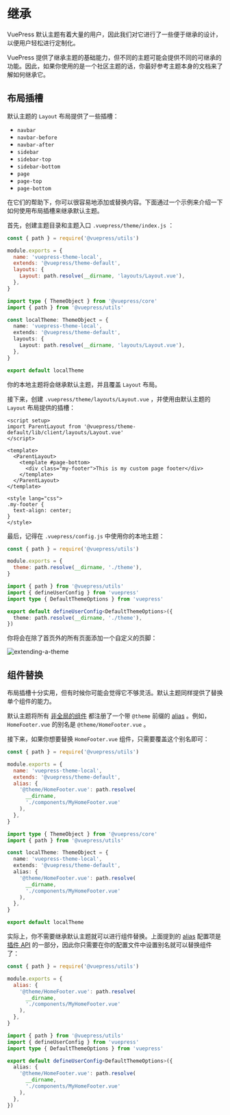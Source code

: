 # 继承

VuePress 默认主题有着大量的用户，因此我们对它进行了一些便于继承的设计，以便用户轻松进行定制化。

VuePress 提供了继承主题的基础能力，但不同的主题可能会提供不同的可继承的功能。因此，如果你使用的是一个社区主题的话，你最好参考主题本身的文档来了解如何继承它。

## 布局插槽

默认主题的 `Layout` 布局提供了一些插槽：

- `navbar`
- `navbar-before`
- `navbar-after`
- `sidebar`
- `sidebar-top`
- `sidebar-bottom`
- `page`
- `page-top`
- `page-bottom`

在它们的帮助下，你可以很容易地添加或替换内容。下面通过一个示例来介绍一下如何使用布局插槽来继承默认主题。

首先，创建主题目录和主题入口 `.vuepress/theme/index.js` ：

<CodeGroup>
  <CodeGroupItem title="JS" active>

```js
const { path } = require('@vuepress/utils')

module.exports = {
  name: 'vuepress-theme-local',
  extends: '@vuepress/theme-default',
  layouts: {
    Layout: path.resolve(__dirname, 'layouts/Layout.vue'),
  },
}
```

  </CodeGroupItem>

  <CodeGroupItem title="TS">

```ts
import type { ThemeObject } from '@vuepress/core'
import { path } from '@vuepress/utils'

const localTheme: ThemeObject = {
  name: 'vuepress-theme-local',
  extends: '@vuepress/theme-default',
  layouts: {
    Layout: path.resolve(__dirname, 'layouts/Layout.vue'),
  },
}

export default localTheme
```

  </CodeGroupItem>
</CodeGroup>

你的本地主题将会继承默认主题，并且覆盖 `Layout` 布局。

接下来，创建 `.vuepress/theme/layouts/Layout.vue` ，并使用由默认主题的 `Layout` 布局提供的插槽：

```vue
<script setup>
import ParentLayout from '@vuepress/theme-default/lib/client/layouts/Layout.vue'
</script>

<template>
  <ParentLayout>
    <template #page-bottom>
      <div class="my-footer">This is my custom page footer</div>
    </template>
  </ParentLayout>
</template>

<style lang="css">
.my-footer {
  text-align: center;
}
</style>
```

最后，记得在 `.vuepress/config.js` 中使用你的本地主题：

<CodeGroup>
  <CodeGroupItem title="JS" active>

```js
const { path } = require('@vuepress/utils')

module.exports = {
  theme: path.resolve(__dirname, './theme'),
}
```

  </CodeGroupItem>

  <CodeGroupItem title="TS">

```ts
import { path } from '@vuepress/utils'
import { defineUserConfig } from 'vuepress'
import type { DefaultThemeOptions } from 'vuepress'

export default defineUserConfig<DefaultThemeOptions>({
  theme: path.resolve(__dirname, './theme'),
})
```

  </CodeGroupItem>
</CodeGroup>

你将会在除了首页外的所有页面添加一个自定义的页脚：

![extending-a-theme](/images/cookbook/extending-a-theme-01.png)

## 组件替换

布局插槽十分实用，但有时候你可能会觉得它不够灵活。默认主题同样提供了替换单个组件的能力。

默认主题将所有 [非全局的组件](https://github.com/vuepress/vuepress-next/tree/main/packages/%40vuepress/theme-default/src/client/components) 都注册了一个带 `@theme` 前缀的 [alias](../plugin-api.md#alias) 。例如，`HomeFooter.vue` 的别名是 `@theme/HomeFooter.vue` 。

接下来，如果你想要替换 `HomeFooter.vue` 组件，只需要覆盖这个别名即可：

<CodeGroup>
  <CodeGroupItem title="JS" active>

```js
const { path } = require('@vuepress/utils')

module.exports = {
  name: 'vuepress-theme-local',
  extends: '@vuepress/theme-default',
  alias: {
    '@theme/HomeFooter.vue': path.resolve(
      __dirname,
      './components/MyHomeFooter.vue'
    ),
  },
}
```

  </CodeGroupItem>

  <CodeGroupItem title="TS">

```ts
import type { ThemeObject } from '@vuepress/core'
import { path } from '@vuepress/utils'

const localTheme: ThemeObject = {
  name: 'vuepress-theme-local',
  extends: '@vuepress/theme-default',
  alias: {
    '@theme/HomeFooter.vue': path.resolve(
      __dirname,
      './components/MyHomeFooter.vue'
    ),
  },
}

export default localTheme
```

  </CodeGroupItem>
</CodeGroup>

实际上，你不需要继承默认主题就可以进行组件替换。上面提到的 [alias](../plugin-api.md#alias) 配置项是 [插件 API](../plugin-api.md) 的一部分，因此你只需要在你的配置文件中设置别名就可以替换组件了：

<CodeGroup>
  <CodeGroupItem title="JS" active>

```js
const { path } = require('@vuepress/utils')

module.exports = {
  alias: {
    '@theme/HomeFooter.vue': path.resolve(
      __dirname,
      './components/MyHomeFooter.vue'
    ),
  },
}
```

  </CodeGroupItem>

  <CodeGroupItem title="TS">

```ts
import { path } from '@vuepress/utils'
import { defineUserConfig } from 'vuepress'
import type { DefaultThemeOptions } from 'vuepress'

export default defineUserConfig<DefaultThemeOptions>({
  alias: {
    '@theme/HomeFooter.vue': path.resolve(
      __dirname,
      './components/MyHomeFooter.vue'
    ),
  },
})
```

  </CodeGroupItem>
</CodeGroup>

